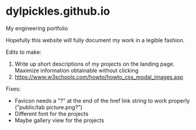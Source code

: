 # dylpickles.github.io
My engineering portfolio

Hopefully this website will fully document my work in a legible fashion. 

Edits to make:
1. Write up short descriptions of my projects on the landing page. Maximize information obtainable without clicking
2. https://www.w3schools.com/howto/howto_css_modal_images.asp


Fixes: 
 - Favicon needs a "?" at the end of the href link string to work properly ("public/tab picture.png?")
 - Different font for the projects
 - Maybe gallery view for the projects

 